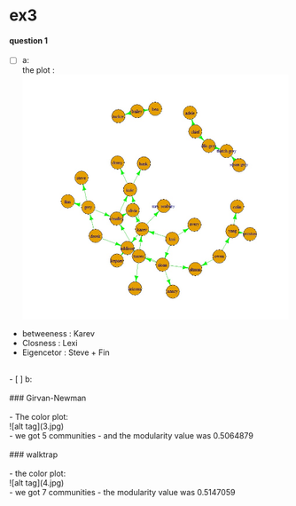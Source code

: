 # ex3
#### question 1
- [ ] a: <br>
the plot :<br>
![alt tag](EX3.jpg)<br>
- betweeness :  Karev<br>
- Closness : Lexi<br>
- Eigencetor : Steve + Fin<br>
<br>
- [ ] b:<br>
<br>
### Girvan-Newman<br>
<br>
- The color plot:<br>
![alt tag](3.jpg)<br>
- we got 5 communities
- and the modularity value was 0.5064879<br>
<br>
### walktrap<br>
<br>
- the color plot:<br>
![alt tag](4.jpg)<br>
- we got 7 communities
- the modularity value was 0.5147059<br>
